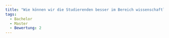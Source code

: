 ```yaml
---
title: "Wie können wir die Studierenden besser im Bereich wissenschaftliches Arbeiten/ Schreiben unterstützen?"
tags:
  - Bachelor
  - Master
  - Bewertung: 2
---
```

